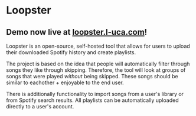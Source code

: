 # Loopster

## Demo now live at [loopster.l-uca.com](https://loopster.l-uca.com)!

Loopster is an open-source, self-hosted tool that allows for users to upload their downloaded Spotify history and create playlists.

The project is based on the idea that people will automatically filter through songs they like through skipping. Therefore, the tool will look at groups of songs that were played *without* being skipped. These songs should be similar to eachother + enjoyable to the end user.

There is additionally functionality to import songs from a user's library or from Spotify search results. All playlists can be automatically uploaded directly to a user's account.
